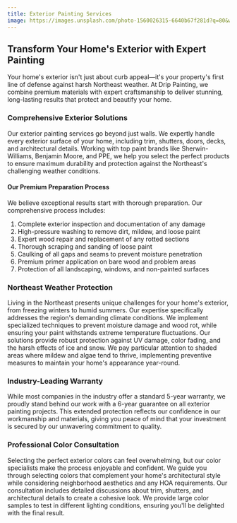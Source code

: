 ```yaml
---
title: Exterior Painting Services
image: https://images.unsplash.com/photo-1560026315-6640b67f281d?q=80&w=2070&auto=format&fit=crop&ixlib=rb-4.0.3&ixid=M3wxMjA3fDB8MHxwaG90by1wYWdlfHx8fGVufDB8fHx8fA%3D%3D
---
```

## Transform Your Home's Exterior with Expert Painting


Your home's exterior isn't just about curb appeal—it's your property's first line of defense against harsh Northeast weather. At Drip Painting, we combine premium materials with expert craftsmanship to deliver stunning, long-lasting results that protect and beautify your home.

### Comprehensive Exterior Solutions


Our exterior painting services go beyond just walls. We expertly handle every exterior surface of your home, including trim, shutters, doors, decks, and architectural details. Working with top paint brands like Sherwin-Williams, Benjamin Moore, and PPE, we help you select the perfect products to ensure maximum durability and protection against the Northeast's challenging weather conditions.

#### Our Premium Preparation Process


We believe exceptional results start with thorough preparation. Our comprehensive process includes:

1. Complete exterior inspection and documentation of any damage
2. High-pressure washing to remove dirt, mildew, and loose paint
3. Expert wood repair and replacement of any rotted sections
4. Thorough scraping and sanding of loose paint
5. Caulking of all gaps and seams to prevent moisture penetration
6. Premium primer application on bare wood and problem areas
7. Protection of all landscaping, windows, and non-painted surfaces

### Northeast Weather Protection


Living in the Northeast presents unique challenges for your home's exterior, from freezing winters to humid summers. Our expertise specifically addresses the region's demanding climate conditions. We implement specialized techniques to prevent moisture damage and wood rot, while ensuring your paint withstands extreme temperature fluctuations. Our solutions provide robust protection against UV damage, color fading, and the harsh effects of ice and snow. We pay particular attention to shaded areas where mildew and algae tend to thrive, implementing preventive measures to maintain your home's appearance year-round.

### Industry-Leading Warranty


While most companies in the industry offer a standard 5-year warranty, we proudly stand behind our work with a 6-year guarantee on all exterior painting projects. This extended protection reflects our confidence in our workmanship and materials, giving you peace of mind that your investment is secured by our unwavering commitment to quality.

### Professional Color Consultation


Selecting the perfect exterior colors can feel overwhelming, but our color specialists make the process enjoyable and confident. We guide you through selecting colors that complement your home's architectural style while considering neighborhood aesthetics and any HOA requirements. Our consultation includes detailed discussions about trim, shutters, and architectural details to create a cohesive look. We provide large color samples to test in different lighting conditions, ensuring you'll be delighted with the final result.
